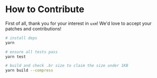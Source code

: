 # How to Contribute

First of all, thank you for your interest in `uxm`!
We'd love to accept your patches and contributions!

```bash
# install deps
yarn

# ensure all tests pass
yarn test

# build and check .br size to claim the size under 1KB
yarn build --compress
```
